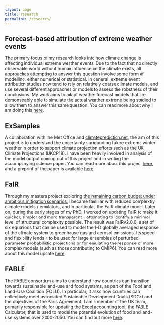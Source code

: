 ```yaml
---
layout: page
title: research
permalink: /research/
---
```


## Forecast-based attribution of extreme weather events
The primary focus of my research looks into how climate change is affecting individual extreme weather events. Due to the fact that no directly observable world without human influence on the climate exists, all approaches attempting to answer this question involve some form of modelling, either numerical or statistical. In general, extreme event attribution studies now tend to rely on relatively coarse climate models, and use several different approaches or models to assess the robstness of their conclusions. My work aims to adapt weather forecast models that are demonstrably able to simulate the actual weather extreme being studied to allow them to answer this same question. You can read more about why I am doing this [here](https://www.carbonbrief.org/guest-post-how-weather-forecasts-can-spark-a-new-kind-of-extreme-event-attribution).

## ExSamples
A collaboration with the Met Office and [climateprediction.net](https://www.climateprediction.net/), the aim of this project is to understand the uncertainty surrounding future extreme winter weather in order to support climate projection efforts such as the UK Climate Projections (UKCP18). I have been heavily involved in analysis of the model output coming out of this project and in writing the accompanying science paper. You can read more about this project [here](https://www.ukclimateresilience.org/news-events/exsamples-generating-samples-of-extreme-winters-to-support-climate-adaptation/), and a preprint of the paper is available [here](https://doi.org/10.1002/essoar.10508424.1).

## FaIR
Through my masters project exploring [the remaining carbon budget under ambitious mitigation scenarios](https://doi.org/10.1038/s41561-018-0156-y), I became familiar with reduced complextiy climate models / emulators, and in particular, the FaIR climate model. Later on, during the early stages of my PhD, I worked on updating FaIR to make it quicker, simpler and more transparent - attempting to identify a minimal level of structural complexity possible. The result was FaIRv2.0.0, a set of six equations that can be used to model the 1-D globally averaged response of the climate system to greenhouse gas and aerosol emissions. Its speed and flexibility lends it to be used for large ensembles of perturbed parameter probabilistic projections or for emulating the response of more complex models (such as those contributing to CMIP6). You can read more about this model update [here](https://doi.org/10.5194/gmd-14-3007-2021).

<!-- <div class='figure-container'>
{% include FaIR_interactive_projections.html %}
</div> -->
## FABLE
The FABLE consortium aims to understand how countries can transition towards sustainable land-use and food systems, as part of the Food and Land-Use Coalition (FOLU). In particular, it asks how countries can collectively meet associated Sustainable Development Goals (SDGs) and the objectives of the Paris Agreement. I am a member of the UK team, primarily responsible for updating the Excel accounting tool, the FABLE Calculator, that is used to model the potential evolution of food and land-use systems over 2000-2050. You can find out more [here](https://www.foodandlandusecoalition.org/fable/).